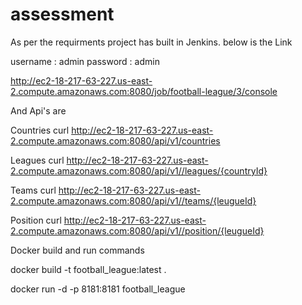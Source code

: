 # assessment

As per the requirments project has built in Jenkins. below is the Link

username : admin
password : admin

http://ec2-18-217-63-227.us-east-2.compute.amazonaws.com:8080/job/football-league/3/console

And Api's are

Countries
curl http://ec2-18-217-63-227.us-east-2.compute.amazonaws.com:8080/api/v1/countries

Leagues
curl http://ec2-18-217-63-227.us-east-2.compute.amazonaws.com:8080/api/v1//leagues/{countryId}

Teams
curl http://ec2-18-217-63-227.us-east-2.compute.amazonaws.com:8080/api/v1//teams/{leugueId}

Position
curl http://ec2-18-217-63-227.us-east-2.compute.amazonaws.com:8080/api/v1//position/{leugueId}


Docker build and run commands

docker build -t football_league:latest .

docker run -d  -p 8181:8181 football_league



